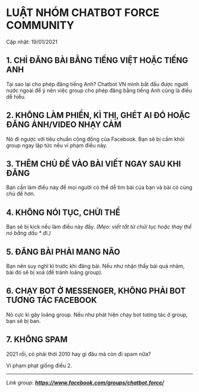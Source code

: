 # LUẬT NHÓM CHATBOT FORCE COMMUNITY
Cập nhật: 19/01/2021

## 1. CHỈ ĐĂNG BÀI BẰNG TIẾNG VIỆT HOẶC TIẾNG ANH
Tại sao lại cho phép đăng tiếng Anh? Chatbot VN mình bắt đầu được người nước ngoài để ý nên việc group cho phép đăng bằng tiếng Anh cũng là điều dễ hiểu.

## 2. KHÔNG LÀM PHIỀN, KÌ THỊ, GHÉT AI ĐÓ HOẶC ĐĂNG ẢNH/VIDEO NHẠY CẢM
Nó đi ngược với tiêu chuẩn cộng đồng của Facebook. Bạn sẽ bị cấm khỏi group ngay lập tức nếu vi phạm điều này.

## 3. THÊM CHỦ ĐỀ VÀO BÀI VIẾT NGAY SAU KHI ĐĂNG
Bạn cần làm điều này để mọi người có thể dễ tìm bài của bạn và bài có cùng chủ đề hơn.

## 4. KHÔNG NÓI TỤC, CHỬI THỀ
Bạn sẽ bị kick nếu làm điều này đấy. *(Mẹo: viết tắt từ chửi tục hoặc thay thế nó bằng dấu \* đi.)*

## 5. ĐĂNG BÀI PHẢI MANG NÃO
Bạn nên suy nghĩ kĩ trước khi đăng bài. Nếu như nhận thấy bài quá nhảm, bài đó sẽ bị xoá (để tránh loãng group).

## 6. CHẠY BOT Ở MESSENGER, KHÔNG PHẢI BOT TƯƠNG TÁC FACEBOOK
Nó cực kì gây loãng group. Nếu như phát hiện chạy bot tương tác ở group, bạn sẽ bị ban.

## 7. KHÔNG SPAM
2021 rồi, có phải thời 2010 hay gì đâu mà còn đi spam nữa?

Vi phạm phạt giống điều 2.

<hr>

_Link group: <a href="https://www.facebook.com/groups/chatbot.force/"><b>https://www.facebook.com/groups/chatbot.force/</b></a>_
